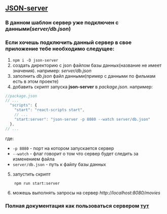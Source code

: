 
## [JSON-server](https://github.com/typicode/json-server)

### В данном шаблон сервер уже подключен с данными(_server/db.json_)



### Если хочешь подключить данный сервер в свое приложение тебе необходимо следущее:

1. `npm i -D json-server`
2. создать директорию с json файлом базы данных(название не имеет значения). например: _server/db.json_
3. заполнить _db.json_ файл данными(пример с данными по фильмам есть в этом проекте)
4. добавить скрипт запуска **json-server** в _package.json_. например:
```javascript
//package.json
// ...
  "scripts": {
    "start": "react-scripts start",
    // ...
    "start:server": "json-server -p 8080 --watch server/db.json"
  },
// ...
```

где:
-   `-p 8080`         - порт на котором запускается сервер
-   `--watch`         - флаг говорит о том что сервер будет следить за изменением файла
-   `server/db.json`  - путь к файлу базы данных

5. запустить скрипт
```cmd
    npm run start:server
```
6. можешь выполнять запросы на сервер _http://localhost:8080/movies_

### Полная документация как пользоваться сервером [тут](https://github.com/typicode/json-server)